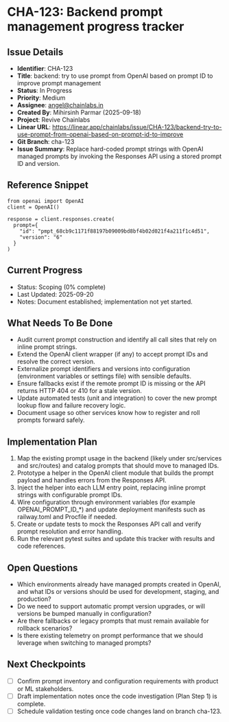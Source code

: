 # CHA-123: Backend prompt management progress tracker

## Issue Details
- **Identifier**: CHA-123
- **Title**: backend: try to use prompt from OpenAI based on prompt ID to improve prompt management
- **Status**: In Progress
- **Priority**: Medium
- **Assignee**: angel@chainlabs.in
- **Created By**: Mihirsinh Parmar (2025-09-18)
- **Project**: Revive Chainlabs
- **Linear URL**: https://linear.app/chainlabs/issue/CHA-123/backend-try-to-use-prompt-from-openai-based-on-prompt-id-to-improve
- **Git Branch**: cha-123
- **Issue Summary**: Replace hard-coded prompt strings with OpenAI managed prompts by invoking the Responses API using a stored prompt ID and version.

## Reference Snippet
    from openai import OpenAI
    client = OpenAI()

    response = client.responses.create(
      prompt={
        "id": "pmpt_68cb9c1171f88197b09009bd8bf4b02d021f4a211f1c4d51",
        "version": "6"
      }
    )

## Current Progress
- Status: Scoping (0% complete)
- Last Updated: 2025-09-20
- Notes: Document established; implementation not yet started.

## What Needs To Be Done
- Audit current prompt construction and identify all call sites that rely on inline prompt strings.
- Extend the OpenAI client wrapper (if any) to accept prompt IDs and resolve the correct version.
- Externalize prompt identifiers and versions into configuration (environment variables or settings file) with sensible defaults.
- Ensure fallbacks exist if the remote prompt ID is missing or the API returns HTTP 404 or 410 for a stale version.
- Update automated tests (unit and integration) to cover the new prompt lookup flow and failure recovery logic.
- Document usage so other services know how to register and roll prompts forward safely.

## Implementation Plan
1. Map the existing prompt usage in the backend (likely under src/services and src/routes) and catalog prompts that should move to managed IDs.
2. Prototype a helper in the OpenAI client module that builds the prompt payload and handles errors from the Responses API.
3. Inject the helper into each LLM entry point, replacing inline prompt strings with configurable prompt IDs.
4. Wire configuration through environment variables (for example OPENAI_PROMPT_ID_*) and update deployment manifests such as railway.toml and Procfile if needed.
5. Create or update tests to mock the Responses API call and verify prompt resolution and error handling.
6. Run the relevant pytest suites and update this tracker with results and code references.

## Open Questions
- Which environments already have managed prompts created in OpenAI, and what IDs or versions should be used for development, staging, and production?
- Do we need to support automatic prompt version upgrades, or will versions be bumped manually in configuration?
- Are there fallbacks or legacy prompts that must remain available for rollback scenarios?
- Is there existing telemetry on prompt performance that we should leverage when switching to managed prompts?

## Next Checkpoints
- [ ] Confirm prompt inventory and configuration requirements with product or ML stakeholders.
- [ ] Draft implementation notes once the code investigation (Plan Step 1) is complete.
- [ ] Schedule validation testing once code changes land on branch cha-123.
